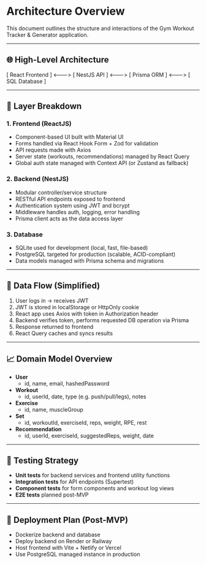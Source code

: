 # Architecture Overview

This document outlines the structure and interactions of the Gym Workout Tracker & Generator application.

---

## 🌐 High-Level Architecture

[ React Frontend ] <---> [ NestJS API ] <---> [ Prisma ORM ] <---> [ SQL Database ]

---

## 🧱 Layer Breakdown

### 1. Frontend (ReactJS)

- Component-based UI built with Material UI
- Forms handled via React Hook Form + Zod for validation
- API requests made with Axios
- Server state (workouts, recommendations) managed by React Query
- Global auth state managed with Context API (or Zustand as fallback)

### 2. Backend (NestJS)

- Modular controller/service structure
- RESTful API endpoints exposed to frontend
- Authentication system using JWT and bcrypt
- Middleware handles auth, logging, error handling
- Prisma client acts as the data access layer

### 3. Database

- SQLite used for development (local, fast, file-based)
- PostgreSQL targeted for production (scalable, ACID-compliant)
- Data models managed with Prisma schema and migrations

---

## 🧠 Data Flow (Simplified)

1. User logs in → receives JWT
2. JWT is stored in localStorage or HttpOnly cookie
3. React app uses Axios with token in Authorization header
4. Backend verifies token, performs requested DB operation via Prisma
5. Response returned to frontend
6. React Query caches and syncs results

---

## 📈 Domain Model Overview

- **User**
  - id, name, email, hashedPassword
- **Workout**
  - id, userId, date, type (e.g. push/pull/legs), notes
- **Exercise**
  - id, name, muscleGroup
- **Set**
  - id, workoutId, exerciseId, reps, weight, RPE, rest
- **Recommendation**
  - id, userId, exerciseId, suggestedReps, weight, date

---

## 🧪 Testing Strategy

- **Unit tests** for backend services and frontend utility functions
- **Integration tests** for API endpoints (Supertest)
- **Component tests** for form components and workout log views
- **E2E tests** planned post-MVP

---

## 🚀 Deployment Plan (Post-MVP)

- Dockerize backend and database
- Deploy backend on Render or Railway
- Host frontend with Vite + Netlify or Vercel
- Use PostgreSQL managed instance in production
